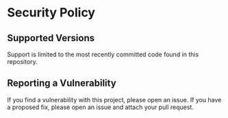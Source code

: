 # Security Policy

## Supported Versions

Support is limited to the most recently committed code found in this repository.

## Reporting a Vulnerability

If you find a vulnerability with this project, please open an issue. If you have a proposed fix, please open an issue and attach your pull request.
